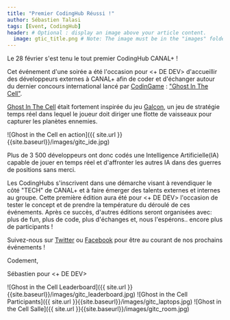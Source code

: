 ```yaml
---
title: "Premier CodingHub Réussi !"
author: Sébastien Talasi
tags: [Event, CodingHub]
header: # Optional : display an image above your article content.
  image: gtic_title.png # Note: The image must be in the "images" folder.
---
```

Le 28 février s'est tenu le tout premier CodingHub CANAL+ ! 

Cet événement d'une soirée a été l'occasion pour <+ DE DEV> d'accueillir des développeurs externes à CANAL+ afin de coder et d'échanger autour du dernier concours international lancé par [CodinGame](https://www.codingame.com/) : ["Ghost In The Cell"](https://www.codingame.com/leaderboards/challenge/ghost-in-the-cell/global).  

[Ghost In The Cell](https://www.codingame.com/leaderboards/challenge/ghost-in-the-cell/global) était fortement inspirée du jeu [Galcon](http://www.galcon.com/g2/), un jeu de stratégie temps réel dans lequel le joueur doit diriger une flotte de vaisseaux pour capturer les planètes ennemies. 

![Ghost in the Cell en action]({{ site.url }}{{site.baseurl}}/images/gitc_ide.jpg)

Plus de 3 500 développeurs ont donc codés une Intelligence Artificielle(IA) capable de jouer en temps réel et d'affronter les autres IA dans des guerres de positions sans merci. 

Les CodingHubs s'inscrivent dans une démarche visant à revendiquer le côté "TECH" de CANAL+ et à faire émerger des talents externes et internes au groupe.
Cette première édition aura été pour <+ DE DEV> l'occasion de tester le concept et de prendre la température du déroulé de ces événements. 
Après ce succès, d'autres éditions seront organisées avec: plus de fun, plus de code, plus d'échanges et, nous l'espérons.. encore plus de participants ! 

Suivez-nous sur [Twitter](https://twitter.com/plusdedev) ou [Facebook](https://www.facebook.com/plusdedev/) pour être au courant de nos prochains événements !

Codement, 

Sébastien pour <+ DE DEV>

![Ghost in the Cell Leaderboard]({{ site.url }}{{site.baseurl}}/images/gitc_leaderboard.jpg)
![Ghost in the Cell Participants]({{ site.url }}{{site.baseurl}}/images/gitc_laptops.jpg)
![Ghost in the Cell Salle]({{ site.url }}{{site.baseurl}}/images/gitc_room.jpg)
